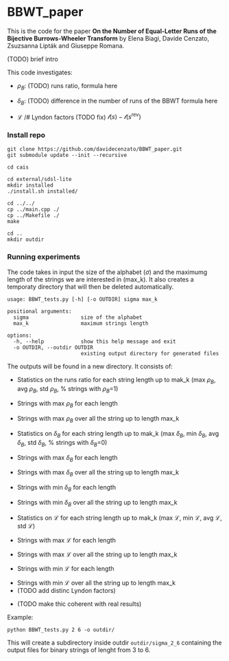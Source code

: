 # BBWT_paper

This is the code for the paper **On the Number of Equal-Letter Runs of the Bijective Burrows-Wheeler
Transform** by Elena Biagi, Davide Cenzato, Zsuzsanna Lipták and Giuseppe Romana.

(TODO) brief intro

This code investigates:
- $\rho_B$: (TODO) runs ratio, formula here
* $\delta_B$: (TODO) difference in the number of runs of the BBWT formula here
+ $\mathcal{L}$ /# Lyndon factors (TODO fix) $\mathcal{l}(s)-\mathcal{l}(s^{rev})$

### Install repo

```console
git clone https://github.com/davidecenzato/BBWT_paper.git
git submodule update --init --recursive

cd cais

cd external/sdsl-lite
mkdir installed
./install.sh installed/

cd ../../
cp ../main.cpp ./
cp ../Makefile ./
make 

cd ..
mkdir outdir
```

### Running experiments
The code takes in input the size of the alphabet ($\sigma$) and the maximumg length of the strings we are interested in (max_k).
It also creates a temporaty directory that will then be deleted automatically.
```
usage: BBWT_tests.py [-h] [-o OUTDIR] sigma max_k

positional arguments:
  sigma                 size of the alphabet
  max_k                 maximum strings length

options:
  -h, --help            show this help message and exit
  -o OUTDIR, --outdir OUTDIR
                        existing output directory for generated files
```

The outputs will be found in a new directory. It consists of:
- Statistics on the runs ratio for each string length up to mak_k (max $\rho_B$, avg $\rho_B$, std $\rho_B$, % strings with $\rho_B$=1)
* Strings with max $\rho_B$ for each length
+ Strings with max $\rho_B$ over all the string up to length max_k
- Statistics on $\delta_B$ for each string length up to mak_k (max $\delta_B$, min $\delta_B$, avg $\delta_B$, std $\delta_B$, % strings with $\delta_B$=0)
* Strings with max $\delta_B$ for each length
+ Strings with max $\delta_B$ over all the string up to length max_k
- Strings with min $\delta_B$ for each length
* Strings with min $\delta_B$ over all the string up to length max_k

- Statistics on $\mathcal{L}$ for each string length up to mak_k (max $\mathcal{L}$, min $\mathcal{L}$, avg $\mathcal{L}$, std $\mathcal{L}$)
* Strings with max $\mathcal{L}$ for each length
+ Strings with max $\mathcal{L}$ over all the string up to length max_k
- Strings with min $\mathcal{L}$ for each length
* Strings with min $\mathcal{L}$ over all the string up to length max_k
* (TODO add distinc Lyndon factors)
+ (TODO make thic coherent with real results)

Example:
``` console
python BBWT_tests.py 2 6 -o outdir/
```
This will create a subdirectory inside outdir ``` outdir/sigma_2_6 ``` containing the output files for binary strings of lenght from 3 to 6. 